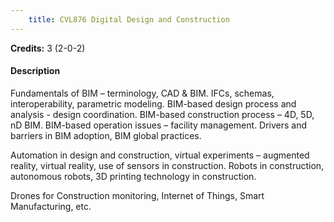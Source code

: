 ```yaml
---
    title: CVL876 Digital Design and Construction
---
```

**Credits:** 3 (2-0-2)



#### Description 
Fundamentals of BIM – terminology, CAD & BIM. IFCs, schemas, interoperability, parametric modeling. BIM-based design process and analysis - design coordination. BIM-based construction process – 4D, 5D, nD BIM. BIM-based operation issues – facility management. Drivers and barriers in BIM adoption, BIM global practices.

Automation in design and construction, virtual experiments – augmented reality, virtual reality, use of sensors in construction. Robots in construction, autonomous robots, 3D printing technology in construction.

Drones for Construction monitoring, Internet of Things, Smart Manufacturing, etc.